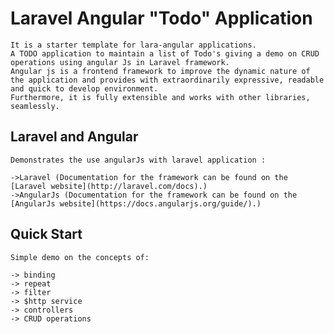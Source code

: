 # Laravel Angular "Todo" Application

    It is a starter template for lara-angular applications.
    A TODO application to maintain a list of Todo's giving a demo on CRUD operations using angular Js in Laravel framework.
    Angular js is a frontend framework to improve the dynamic nature of the application and provides with extraordinarily expressive, readable and quick to develop environment.
    Furthermore, it is fully extensible and works with other libraries, seamlessly.

## Laravel and Angular

    Demonstrates the use angularJs with laravel application :

    ->Laravel (Documentation for the framework can be found on the [Laravel website](http://laravel.com/docs).)
    ->AngularJs (Documentation for the framework can be found on the [AngularJs website](https://docs.angularjs.org/guide/).)

## Quick Start

    Simple demo on the concepts of:

    -> binding
    -> repeat
    -> filter
    -> $http service
    -> controllers
    -> CRUD operations
